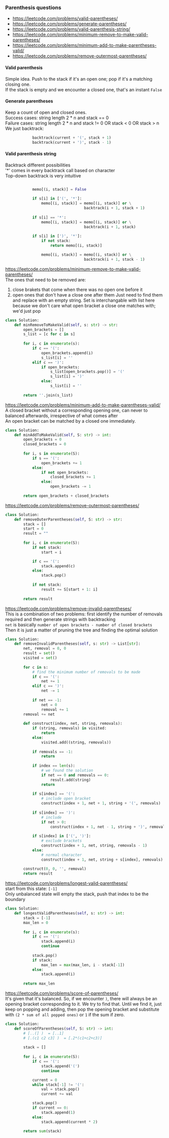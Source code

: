 ### Parenthesis questions

* https://leetcode.com/problems/valid-parentheses/
* https://leetcode.com/problems/generate-parentheses/
* https://leetcode.com/problems/valid-parenthesis-string/
* https://leetcode.com/problems/minimum-remove-to-make-valid-parentheses/
* https://leetcode.com/problems/minimum-add-to-make-parentheses-valid/
* https://leetcode.com/problems/remove-outermost-parentheses/

#### Valid parenthesis <br />
Simple idea. Push to the stack if it's an open one; pop if it's a matching closing one. <br />
If the stack is empty and we encounter a closed one, that's an instant `False`

#### Generate parentheses
Keep a count of open and closed ones. <br />
Success cases: string length 2 * n and stack == 0 <br />
Failure cases: string length 2 * n and stack != 0 OR stack < 0 OR stack > n <br />
We just backtrack:
```py
            backtrack(current + '(', stack + 1)
            backtrack(current + ')', stack - 1)
```

#### Valid parenthesis string
Backtrack different possibilities <br />
'*' comes in every backtrack call based on character <br />
Top-down backtrack is very intuitive
```py

            memo[(i, stack)] = False
            
            if s[i] in ['(', '*']:
                memo[(i, stack)] = memo[(i, stack)] or \
                                   backtrack(i + 1, stack + 1)
            
            if s[i] == '*':
                memo[(i, stack)] = memo[(i, stack)] or \
                                   backtrack(i + 1, stack)
            
            if s[i] in [')', '*']:
                if not stack:
                    return memo[(i, stack)]

                memo[(i, stack)] = memo[(i, stack)] or \
                                   backtrack(i + 1, stack - 1)
```
https://leetcode.com/problems/minimum-remove-to-make-valid-parentheses/ <br />
The ones that need to be removed are:
1. close brakets that come when there was no open one before it 
2. open ones that don't have a close one after them
Just need to find them and replace with an empty string.
Set is interchangable with list here because we don't care what open bracket a close one matches with; we'd just pop
```py
class Solution:
    def minRemoveToMakeValid(self, s: str) -> str:
        open_brackets = []
        s_list = [c for c in s]
        
        for i, c in enumerate(s):
            if c == '(':
                open_brackets.append(i)
                s_list[i] = ''
            elif c == ')':
                if open_brackets:
                    s_list[open_brackets.pop()] = '('
                    s_list[i] = ')'
                else:
                    s_list[i] = ''
        
        return ''.join(s_list)
```
https://leetcode.com/problems/minimum-add-to-make-parentheses-valid/ <br />
A closed bracket without a corresponding opening one, can never to balanced afterwards, irrespective of what comes after <br />
An open bracket can be matched by a closed one immediately.
```py
class Solution:
    def minAddToMakeValid(self, S: str) -> int:
        open_brackets = 0
        closed_brackets = 0
        
        for i, s in enumerate(S):
            if s == '(':
                open_brackets += 1
            else:
                if not open_brackets:
                    closed_brackets += 1
                else:
                    open_brackets -= 1
        
        return open_brackets + closed_brackets
```

https://leetcode.com/problems/remove-outermost-parentheses/
```py
class Solution:
    def removeOuterParentheses(self, S: str) -> str:
        stack = []
        start = 0
        result = ""
        
        for i, c in enumerate(S):
            if not stack:
                start = i

            if c == '(':
                stack.append(c)
            else:
                stack.pop()
            
            if not stack:
                result += S[start + 1: i]
        
        return result            
```
https://leetcode.com/problems/remove-invalid-parentheses/ <br />
This is a combination of two problems: first identify the number of removals required and then generate strings with backtracking <br />
`net` is basically `number of open brackets - number of closed brackets` <br />
Then it is just a matter of pruning the tree and finding the optimal solution
```py
class Solution:
    def removeInvalidParentheses(self, s: str) -> List[str]:
        net, removal = 0, 0
        result = set()
        visited = set()
        
        for c in s:
            # find the minimum number of removals to be made
            if c == '(':
                net += 1
            elif c == ')':
                net -= 1
            
            if net == -1:
                net = 0
                removal += 1
        removal += net
        
        def construct(index, net, string, removals):
            if (string, removals) in visited:
                return 
            else:
                visited.add((string, removals))
            
            if removals == -1:
                return
            
            if index == len(s):
                # we found the solution
                if net == 0 and removals == 0:
                    result.add(string)
                return
            
            if s[index] == '(':
                # include open bracket
                construct(index + 1, net + 1, string + '(', removals)
            
            if s[index] == ')':
                # include 
                if net > 0:
                    construct(index + 1, net - 1, string + ')', removals)
            
            if s[index] in ['(', ')']:
                # exclude brackets
                construct(index + 1, net, string, removals - 1)
            else:
                # normal character
                construct(index + 1, net, string + s[index], removals)
        
        construct(0, 0, '', removal)
        return result
```
https://leetcode.com/problems/longest-valid-parentheses/ <br />
start from this state: `[-1]` <br />
Only unbalanced state will empty the stack, push that index to be the boundary <br />
```py
class Solution:
    def longestValidParentheses(self, s: str) -> int:
        stack = [-1]
        max_len = 0
        
        for i, c in enumerate(s):
            if c == '(':
                stack.append(i)
                continue
            
            stack.pop()
            if stack:
                max_len = max(max_len, i - stack[-1])
            else:
                stack.append(i)
        
        return max_len
```
https://leetcode.com/problems/score-of-parentheses/ <br />
It's given that it's balanced. So, if we encounter `)`, there will always be an opening bracket corresponding to it. We try to find that. Until we find it, just keep on popping and adding, then pop the opening bracket and substitute with `(2 * sum of all popped ones)` or `1` if the sum if zero.
```py
class Solution:
    def scoreOfParentheses(self, S: str) -> int:
        # [..(] )  = [..1]
        # [.(c1 c2 c3] )  = [.2*(c1+c2+c3)]
        
        stack = []
        
        for i, c in enumerate(S):
            if c == '(':
                stack.append('(')
                continue

            current = 0
            while stack[-1] != '(':
                val = stack.pop()
                current += val

            stack.pop()
            if current == 0:
                stack.append(1)
            else:
                stack.append(current * 2)
        
        return sum(stack)
```